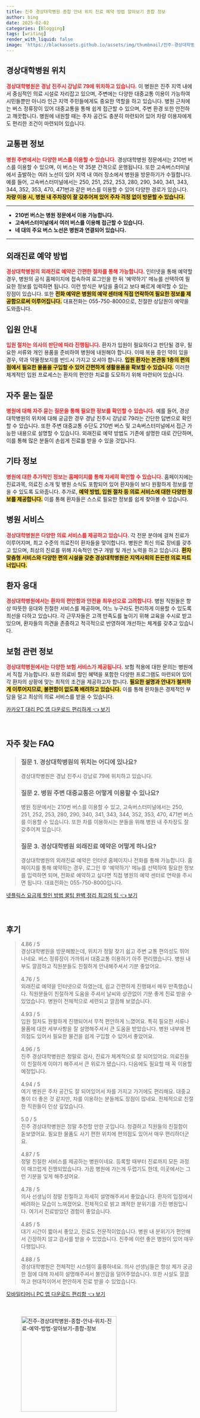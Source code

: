```yaml
---
title: 진주 경상대학병원 종합 안내 위치 진료 예약 방법 알아보기 종합 정보
author: bing
date: 2025-02-02
categories: [Blogging]
tags: [writing]
render_with_liquid: false
image: 'https://blackassets.github.io/assets/img/thumbnail/진주-경상대학병원-종합-안내-위치-진료-예약-방법-알아보기-종합-정보.webp'
---
```



<h2 id='경상대학병원_위치'>경상대학병원 위치</h2>

<p><b><span style="color: #ee2323;">경상대학병원은 경남 진주시 강남로 79에 위치하고 있습니다.</span></b> 이 병원은 진주 지역 내에서 중심적인 의료 시설로 자리잡고 있으며, 주변에는 다양한 대중교통 이용이 가능하여 시민들뿐만 아니라 인근 지역 주민들에게도 중요한 역할을 하고 있습니다. 병원 근처에는 버스 정류장이 있어 대중교통을 통해 쉽게 접근할 수 있으며, 주변 환경 또한 안전하고 깨끗합니다. 병원에 내원할 때는 주차 공간도 충분히 마련되어 있어 차량 이용자에게도 편리한 조건이 마련되어 있습니다.</p>

<h2 id='교통편_정보'>교통편 정보</h2>

<p><b><span style="color: #ee2323;">병원 주변에서는 다양한 버스를 이용할 수 있습니다.</span></b> 경상대학병원 정문에서는 210번 버스를 이용할 수 있으며, 이 버스는 약 35분 간격으로 운행됩니다. 또한 고속버스터미널에서 출발하는 여러 노선이 있어 지역 내 여러 장소에서 병원을 방문하기가 수월합니다. 예를 들어, 고속버스터미널에서는 250, 251, 252, 253, 280, 290, 340, 341, 343, 344, 352, 353, 470, 471번과 같은 버스를 이용할 수 있어 다양한 경로가 있습니다. <b><span style="background-color: #ffe066;">차량 이용 시, 병원 내 주차장이 잘 갖추어져 있어 주차 걱정 없이 방문할 수 있습니다.</span></b></p>

<hr />

<ul>
    <li><b>210번 버스는 병원 정문에서 이용 가능합니다.</b></li>
    <li><b>고속버스터미널에서 여러 버스를 이용해 접근할 수 있습니다.</b></li>
    <li><b>네 대의 주요 버스 노선은 병원과 연결되어 있습니다.</b></li>
</ul>

<hr />

<h2 id='외래진료_예약_방법'>외래진료 예약 방법</h2>

<p><b><span style="color: #ee2323;">경상대학병원의 외래진료 예약은 간편한 절차를 통해 가능합니다.</span></b> 인터넷을 통해 예약할 경우, 병원의 공식 홈페이지에 접속하여 로그인을 한 뒤 '예약하기' 메뉴를 선택하여 필요한 정보를 입력하면 됩니다. 이런 방식은 부담을 줄이고 보다 빠르게 예약할 수 있는 장점이 있습니다. 또한 <b><span style="background-color: #ffe066;">전화 예약은 병원의 예약 센터에 직접 연락하여 필요한 정보를 제공함으로써 이루어집니다.</span></b> 대표전화는 055-750-8000으로, 친절한 상담원이 예약을 도와줍니다.</p>

<h2 id='입원_안내'>입원 안내</h2>

<p><b><span style="color: #ee2323;">입원 절차는 의사의 판단에 따라 진행됩니다.</span></b> 환자가 입원이 필요하다고 판단될 경우, 필요한 서류와 개인 용품을 준비하여 병원에 내원해야 합니다. 이때 복용 중인 약이 있을 경우, 약과 약물정보지를 반드시 가지고 오셔야 합니다. <b><span style="background-color: #ffe066;">입원 환자는 본관동 1층의 편의점에서 필요한 물품을 구입할 수 있어 간편하게 생활용품을 확보할 수 있습니다.</span></b> 이러한 체계적인 입원 프로세스는 환자의 편안한 치료를 도모하기 위해 마련되어 있습니다.</p>

<h2 id='자주_묻는_질문'>자주 묻는 질문</h2>

<p><b><span style="color: #ee2323;">병원에 대해 자주 묻는 질문을 통해 필요한 정보를 확인할 수 있습니다.</span></b> 예를 들어, 경상대학병원의 위치에 대해 궁금한 경우 경남 진주시 강남로 79라는 간단한 답변으로 확인할 수 있습니다. 또한 주변 대중교통 수단도 210번 버스 및 고속버스터미널에서 접근 가능한 내용으로 설명할 수 있습니다. 외래진료 예약 방법도 기존에 설명한 대로 간단하며, 이를 통해 많은 분들이 손쉽게 진료를 받을 수 있을 것입니다.</p>

<h2 id='기타_정보'>기타 정보</h2>

<p><b><span style="color: #ee2323;">병원에 대한 추가적인 정보는 홈페이지를 통해 자세히 확인할 수 있습니다.</span></b> 홈페이지에는 진료과목, 의료진 소개 및 병원 소식도 포함되어 있어 환자들이 보다 원활하게 정보를 얻을 수 있도록 도와줍니다. 추가로, <b><span style="background-color: #ffe066;">예약 방법, 입원 절차 등 의료 서비스에 대한 다양한 정보를 제공합니다.</span></b> 이를 통해 환자들은 스스로 필요한 정보를 쉽게 찾아볼 수 있습니다.</p>

<h2 id='병원_서비스'>병원 서비스</h2>

<p><b><span style="color: #ee2323;">경상대학병원은 다양한 의료 서비스를 제공하고 있습니다.</span></b> 각 전문 분야에 걸쳐 진료가 이루어지며, 최고 수준의 의료진이 환자들을 맞이합니다. 병원은 최신 의료 장비를 갖추고 있으며, 최상의 진료를 위해 지속적인 연구 개발 및 개선 노력을 하고 있습니다. <b><span style="background-color: #ffe066;">환자 맞춤형 서비스와 다양한 편의 시설을 갖춘 경상대학병원은 지역사회의 든든한 의료 파트너입니다.</span></b></p>

<h2 id='환자_응대'>환자 응대</h2>

<p><b><span style="color: #ee2323;">경상대학병원에서는 환자의 편안함과 안전을 최우선으로 고려합니다.</span></b> 병원 직원들은 항상 따뜻한 응대와 친절한 서비스를 제공하며, 어느 누구라도 편리하게 이용할 수 있도록 최선을 다하고 있습니다. 각 근무자들은 고객 만족도를 높이기 위해 교육을 수시로 받고 있으며, 환자들의 의견을 존중하고 적극적으로 반영하여 개선하는 체계를 갖추고 있습니다.</p>

<h2 id='보험_관련_정보'>보험 관련 정보</h2>

<p><b><span style="color: #ee2323;">경상대학병원에서는 다양한 보험 서비스가 제공됩니다.</span></b> 보험 적용에 대한 문의는 병원에서 직접 가능합니다. 또한 의료비 할인 혜택을 포함한 다양한 프로그램도 마련되어 있어 각 환자의 상황에 맞는 최적의 조건을 제공하고자 합니다. <b><span style="background-color: #ffe066;">필요한 설명과 안내가 철저하게 이루어지므로, 불편함이 없도록 배려하고 있습니다.</span></b> 이를 통해 환자들은 경제적인 부담을 덜고 최상의 의료 서비스를 받을 수 있습니다.</p>


<p><a class="click-button" title="카카오T 대리 PC 앱 다운로드 편리하게" href="https://blackassets.github.io/posts/%EC%B9%B4%EC%B9%B4%EC%98%A4T-%EB%8C%80%EB%A6%AC-PC-%EC%95%B1-%EB%8B%A4%EC%9A%B4%EB%A1%9C%EB%93%9C-%ED%8E%B8%EB%A6%AC%ED%95%98%EA%B2%8C/" rel="dofollow">카카오T 대리 PC 앱 다운로드 편리하게 👈 보기</a></p><br>
<h2 id='자주_찾는_FAQ'>자주 찾는 FAQ</h2>
<div itemscope="" itemtype="https://schema.org/FAQPage"> 
<blockquote> 
<div itemscope="" itemprop="mainEntity" itemtype="https://schema.org/Question"> 
<h3 itemprop="name">질문 1. 경상대학병원의 위치는 어디에 있나요?</h3> 
<div itemscope="" itemprop="acceptedAnswer" itemtype="https://schema.org/Answer"> 
<span itemprop="text"> 
<p>경상대학병원은 경남 진주시 강남로 79에 위치하고 있습니다.</p> 
</span> 
</div> 
</div> 
<div itemscope="" itemprop="mainEntity" itemtype="https://schema.org/Question"> 
<h3 itemprop="name">질문 2. 병원 주변 대중교통은 어떻게 이용할 수 있나요?</h3> 
<div itemscope="" itemprop="acceptedAnswer" itemtype="https://schema.org/Answer"> 
<span itemprop="text"> 
<p>병원 정문에서는 210번 버스를 이용할 수 있고, 고속버스터미널에서는 250, 251, 252, 253, 280, 290, 340, 341, 343, 344, 352, 353, 470, 471번 버스를 이용할 수 있습니다. 또한 차를 이용하시는 분들을 위해 병원 내 주차장도 잘 갖추어져 있습니다.</p> 
</span> 
</div> 
</div> 
<div itemscope="" itemprop="mainEntity" itemtype="https://schema.org/Question"> 
<h3 itemprop="name">질문 3. 경상대학병원 외래진료 예약은 어떻게 하나요?</h3> 
<div itemscope="" itemprop="acceptedAnswer" itemtype="https://schema.org/Answer"> 
<span itemprop="text"> 
<p>경상대학병원의 외래진료 예약은 인터넷 홈페이지나 전화를 통해 가능합니다. 홈페이지를 통해 예약하는 경우, 로그인 후 '예약하기' 메뉴를 선택하여 필요한 정보를 입력하면 되며, 전화로 예약하고 싶다면 직접 병원의 예약 센터로 연락을 주시면 됩니다. 대표전화는 055-750-8000입니다.</p> 
</span> 
</div> 
</div> 
</blockquote> 
</div>
<p><a class="click-button" title="넷플릭스 요금제 할인 방법 꿀팁 완벽 정리 최고의 팁" href="https://blackassets.github.io/posts/%EB%84%B7%ED%94%8C%EB%A6%AD%EC%8A%A4-%EC%9A%94%EA%B8%88%EC%A0%9C-%ED%95%A0%EC%9D%B8-%EB%B0%A9%EB%B2%95-%EA%BF%80%ED%8C%81-%EC%99%84%EB%B2%BD-%EC%A0%95%EB%A6%AC-%EC%B5%9C%EA%B3%A0%EC%9D%98-%ED%8C%81/" rel="dofollow">넷플릭스 요금제 할인 방법 꿀팁 완벽 정리 최고의 팁 👈 보기</a></p><br>
<h2 id='후기'>후기</h2>
<div itemscope itemtype="https://schema.org/Product">
  <blockquote>
  <div itemprop="review" itemscope itemtype="https://schema.org/Review">
      <div itemprop="reviewRating" itemscope itemtype="https://schema.org/Rating"> <span itemprop="ratingValue">4.86</span> / <span itemprop="bestRating">5</span> </div>
      <span itemprop="reviewBody">경상대학병원을 방문해봤는데, 위치가 정말 찾기 쉽고 주변 교통 편의성도 뛰어나네요. 버스 정류장이 가까워서 대중교통 이용하기 아주 편리했습니다. 병원 내부도 깔끔하고 직원분들도 친절하게 안내해주셔서 기분 좋았어요.</span>
  </div>
  <br>
  <div itemprop="review" itemscope itemtype="https://schema.org/Review">
      <div itemprop="reviewRating" itemscope itemtype="https://schema.org/Rating"> <span itemprop="ratingValue">4.76</span> / <span itemprop="bestRating">5</span> </div>
      <span itemprop="reviewBody">외래진료 예약을 인터넷으로 하였는데, 쉽고 간편하게 진행돼서 매우 만족했습니다. 직원분들이 친절하게 도움을 주셔서 날씨와 상관없이 기분 좋게 진료 받을 수 있었습니다. 병원이 전체적으로 세련되고 깔끔해 보였습니다.</span>
  </div>
  <br>
  <div itemprop="review" itemscope itemtype="https://schema.org/Review">
      <div itemprop="reviewRating" itemscope itemtype="https://schema.org/Rating"> <span itemprop="ratingValue">4.93</span> / <span itemprop="bestRating">5</span> </div>
      <span itemprop="reviewBody">입원 절차도 원활하게 진행되어서 무척 편안하게 느꼈어요. 특히 필요한 서류나 물품에 대한 세부사항을 잘 설명해주셔서 큰 도움을 받았습니다. 병원 내부에 편의점도 있어서 필요한 물건을 쉽게 구입할 수 있어서 좋았어요.</span>
  </div>
  <br>
  <div itemprop="review" itemscope itemtype="https://schema.org/Review">
      <div itemprop="reviewRating" itemscope itemtype="https://schema.org/Rating"> <span itemprop="ratingValue">4.96</span> / <span itemprop="bestRating">5</span> </div>
      <span itemprop="reviewBody">진주 경상대학병원은 정말로 검사, 진료가 체계적으로 잘 되어있어요. 의료진들이 친절하게 이야기 해주셔서 큰 위로가 됐습니다. 다음에도 필요할 때 꼭 이용할 예정입니다.</span>
  </div>
  <br>
  <div itemprop="review" itemscope itemtype="https://schema.org/Review">
      <div itemprop="reviewRating" itemscope itemtype="https://schema.org/Rating"> <span itemprop="ratingValue">4.94</span> / <span itemprop="bestRating">5</span> </div>
      <span itemprop="reviewBody">여기 병원은 주차 공간도 잘 되어있어서 차를 가지고 가기에도 편리해요. 대중교통이 더 좋은 것 같지만, 차를 이용하는 분들께도 장점이 많네요. 전체적으로 친절한 직원들이 인상 깊었습니다.</span>
  </div>
  <br>
  <div itemprop="review" itemscope itemtype="https://schema.org/Review">
      <div itemprop="reviewRating" itemscope itemtype="https://schema.org/Rating"> <span itemprop="ratingValue">5.0</span> / <span itemprop="bestRating">5</span> </div>
      <span itemprop="reviewBody">진주 경상대학병원은 정말 추천할 만한 곳입니다. 청결하고 직원들의 친절함이 돋보였어요. 필요한 물품도 사기 편한 위치에 편의점도 있어서 매우 편리하더군요.</span>
  </div>
  <br>
  <div itemprop="review" itemscope itemtype="https://schema.org/Review">
      <div itemprop="reviewRating" itemscope itemtype="https://schema.org/Rating"> <span itemprop="ratingValue">4.87</span> / <span itemprop="bestRating">5</span> </div>
      <span itemprop="reviewBody">정말 친절한 서비스를 제공하는 병원이네요. 등록할 때부터 진료까지 모든 과정이 매끄럽게 진행되었습니다. 가끔 병원에 가는게 두렵기도 한데, 이곳에서는 그런 기분을 잊게 해주셨어요.</span>
  </div>
  <br>
  <div itemprop="review" itemscope itemtype="https://schema.org/Review">
      <div itemprop="reviewRating" itemscope itemtype="https://schema.org/Rating"> <span itemprop="ratingValue">4.78</span> / <span itemprop="bestRating">5</span> </div>
      <span itemprop="reviewBody">의사 선생님이 정말 친절하고 자세히 설명해주셔서 좋았습니다. 환자의 입장에서 배려하는 모습이 느껴졌어요. 전체적으로 밝고 쾌적한 분위기를 가진 병원입니다. 여기서 진료받았던 경험이 좋았습니다.</span>
  </div>
  <br>
  <div itemprop="review" itemscope itemtype="https://schema.org/Review">
      <div itemprop="reviewRating" itemscope itemtype="https://schema.org/Rating"> <span itemprop="ratingValue">4.85</span> / <span itemprop="bestRating">5</span> </div>
      <span itemprop="reviewBody">대기 시간이 짧아서 좋았고, 진료도 전문적이었습니다. 병원 내 분위기가 편안해서 긴장하지 않고 검사를 받을 수 있었습니다. 진주에 이런 좋은 병원이 있어 매우 다행입니다.</span>
  </div>
  <br>
  <div itemprop="review" itemscope itemtype="https://schema.org/Review">
      <div itemprop="reviewRating" itemscope itemtype="https://schema.org/Rating"> <span itemprop="ratingValue">4.88</span> / <span itemprop="bestRating">5</span> </div>
      <span itemprop="reviewBody">경상대학병원은 전체적인 시스템이 훌륭하네요. 의사 선생님들은 항상 제가 궁금한 점에 대해 자세히 설명해주셔서 불안감을 덜어주었습니다. 또한 시설도 깔끔하고 현대적이어서 편안하게 진료 받을 수 있었습니다.</span>
  </div>
  </blockquote>
</div>
<p><a class="click-button" title="모바일티머니 PC 앱 다운로드 편리함" href="https://blackassets.github.io/posts/%EB%AA%A8%EB%B0%94%EC%9D%BC%ED%8B%B0%EB%A8%B8%EB%8B%88-PC-%EC%95%B1-%EB%8B%A4%EC%9A%B4%EB%A1%9C%EB%93%9C-%ED%8E%B8%EB%A6%AC%ED%95%A8/" rel="dofollow">모바일티머니 PC 앱 다운로드 편리함 👈 보기</a></p><br>
<figure class="image"><img src="https://blackassets.github.io/assets/img/thumbnail/진주-경상대학병원-종합-안내-위치-진료-예약-방법-알아보기-종합-정보.webp" alt="진주-경상대학병원-종합-안내-위치-진료-예약-방법-알아보기-종합-정보" width="256" height="256"></figure>